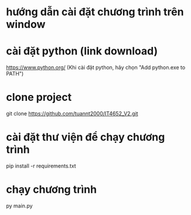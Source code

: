 # hướng dẫn cài đặt chương trình trên window
# cài đặt python (link download)
https://www.python.org/ 
(Khi cài đặt python, hãy chọn "Add python.exe to PATH")

# clone project
git clone https://github.com/tuannt2000/IT4652_V2.git

# cài đặt thư viện để chạy chương trình
pip install -r requirements.txt

# chạy chương trình
py main.py